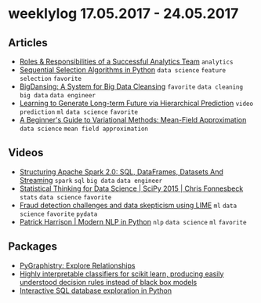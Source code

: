 # weeklylog 17.05.2017 - 24.05.2017


## Articles
- [Roles & Responsibilities of a Successful Analytics Team](https://blog.keen.io/roles-responsibilities-of-a-successful-analytics-team-2b941069bb4a) `analytics`
- [Sequential Selection Algorithms in Python](http://nbviewer.jupyter.org/github/rasbt/pattern_classification/blob/master/dimensionality_reduction/feature_selection/sequential_selection_algorithms.ipynb) `data science` `feature selection` `favorite`
- [BigDansing: A System for Big Data Cleansing](https://cs.uwaterloo.ca/~ilyas/papers/ZuhairSIGMOD2015.pdf) `favorite` `data cleaning` `big data` `data engineer`
- [Learning to Generate Long-term Future via Hierarchical Prediction](https://sites.google.com/a/umich.edu/rubenevillegas/hierch_vid) `video prediction` `ml` `data science` `favorite`
- [A Beginner's Guide to Variational Methods: Mean-Field Approximation](http://blog.evjang.com/2016/08/variational-bayes.html?m=1) `data science` `mean field approximation` 

    
## Videos
- [Structuring Apache Spark 2.0: SQL, DataFrames, Datasets And Streaming](https://www.youtube.com/watch?v=1a4pgYzeFwE) `spark` `sql` `big data` `data engineer`
- [Statistical Thinking for Data Science | SciPy 2015 | Chris Fonnesbeck](https://www.youtube.com/watch?v=TGGGDpb04Yc) `stats` `data science` `favorite`
- [Fraud detection challenges and data skepticism using LIME](https://www.youtube.com/watch?v=HcaAKI1tVGM) `ml` `data science` `favorite` `pydata`
- [Patrick Harrison | Modern NLP in Python](https://www.youtube.com/watch?v=6zm9NC9uRkk) `nlp` `data science` `ml` `favorite`



## Packages
- [PyGraphistry: Explore Relationships](https://github.com/graphistry/pygraphistry/blob/master/README.md)
- [Highly interpretable classifiers for scikit learn, producing easily understood decision rules instead of black box models](https://github.com/tmadl/sklearn-expertsys)
- [Interactive SQL database exploration in Python](https://github.com/boydgreenfield/query)




